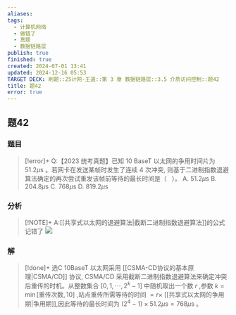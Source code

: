 ```yaml
---
aliases: 
tags:
  - 计算机网络
  - 做错了
  - 真题
  - 数据链路层
publish: true
finished: true
created: 2024-07-01 13:41
updated: 2024-12-16 05:53
TARGET DECK: 刷题::25计网-王道::第 3 章 数据链路层::3.5 介质访问控制::题42
title: 题42
error: true
---
```

## 题42
### 题目
> [!error]+
> Q:【2023 统考真题】已知 10 BaseT 以太网的争用时间片为 ${51.2\mu }\mathrm{s}$ 。若网卡在发送某帧时发生了连续 4 次冲突, 则基于二进制指数退避算法确定的再次尝试重发该帧前等待的最长时间是（ $\;$ ）。
> A. ${51.2\mu }\mathrm{s}$ B. ${204.8\mu }\mathrm{s}$ C. ${768\mu }\mathrm{s}$ D. ${819.2\mu }\mathrm{s}$
### 分析
> [!NOTE]+
> A:[[共享式以太网的退避算法|截断二进制指数退避算法]]的公式记错了
> ![](https://img.hwenyi.live/202407180120094.webp)
### 解
> [!done]+
> 选C
> 10BaseT 以太网采用 [[CSMA-CD协议的基本原理|CSMA/CD]] 协议, CSMA/CD 采用截断二进制指数退避算法来确定冲突后重传的时机。从整数集合 $\lbrack  {0,1,\cdots ,{2}^{k} - 1}\rbrack$ 中随机取出一个数 $r$ ,参数 $k = \min \lbrack  {\text{重传次数},{10}}\rbrack$ ,站点重传所需等待的时间 $= r \times$ [[共享式以太网的争用期|争用期]],因此等待的最长时间为 $( {{2}^{4} - 1})  \times  {51.2\mu }\mathrm{s} = {768\mu }\mathrm{s}$ 。
